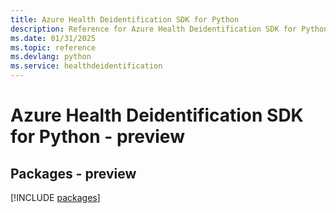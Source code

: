 ```yaml
---
title: Azure Health Deidentification SDK for Python
description: Reference for Azure Health Deidentification SDK for Python
ms.date: 01/31/2025
ms.topic: reference
ms.devlang: python
ms.service: healthdeidentification
---
```

# Azure Health Deidentification SDK for Python - preview
## Packages - preview
[!INCLUDE [packages](health-deidentification-index.md)]